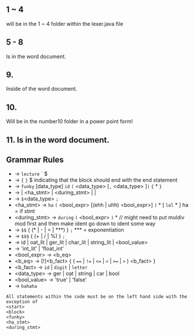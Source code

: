 ## 1 ~ 4 
will be in the 1 ~ 4 folder within the lexer.java file
## 5 - 8 
Is in the word document.
## 9. 
Inside of the word document.
## 10. 
Will be in the number10 folder in a power point form!
## 11. Is in the word document.


## Grammar Rules
 - <start> -> `lecture` `<block> $<end>
 - <block> -> `{` <funky> `}`        $ indicating that the block should end with the end statement
 - <funky> -> `funky` [data_type] `id` `(` <data_type> <ident> [`,` <data_type> <ident>]`)` `{` <stmt>* `}`
 - <stmt> -> <assignment> | <ha_stmt> | <during_stmt> | <eq1> | <eq2>
 - <assignment> -> `$`<data_type> <ident>`;`
 - <ha_stmt> -> `ha` `(` <bool_expr> [(ehh | uhh) <bool_expr>] `)` <stmt>* [ `lol` <stmt>* ]      ha = if stmt
 - <during_stmt> -> `during` `(` <bool_expr> `)` <stmt>*  // might need to put muldiv mod first and then make ident go  down to ident some way
 - <eq1> -> `$$` <ident> { (* | - | = | ***) <ident> } `;` *** = exponentiation
 - <eq2> -> `$$$` <ident> { (+ | / | %) <ident> } `;`
 - <ident> -> id | oat_lit | ger_lit | char_lit | string_lit | <bool_value>
 - <factor> -> 'int_lit' | 'float_int'
 - <bool_expr> -> <b_eq>
 - <b_eq> -> [!]<b_fact> { ( `==` | `!=` | `<=` | `<` | `>=` | `>` ) <b_fact> }
 - <b_fact> -> `id` | `digit` | `letter`
 - <data_type> -> ger | oat | string | car | bool
 - <bool_value> -> 'true' | 'false'
 - <end> -> `hahaha`

 ```
 All statements within the code must be on the left hand side with the exception of 
 <start> 
 <block>
 <funky>
 <ha_stmt>
 <during_stmt>
  ```
